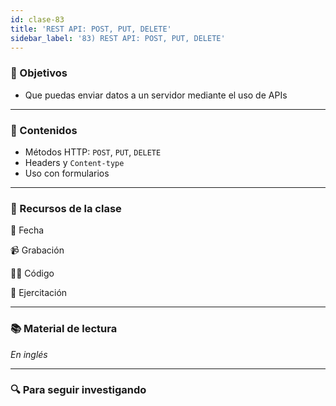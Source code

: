 ```yaml
---
id: clase-83
title: 'REST API: POST, PUT, DELETE'
sidebar_label: '83) REST API: POST, PUT, DELETE'
---
```


### 🏁 Objetivos

- Que puedas enviar datos a un servidor mediante el uso de APIs

---

### 📝 Contenidos

- Métodos HTTP: `POST`, `PUT`, `DELETE`
- Headers y `Content-type`
- Uso con formularios

---

### 🚀 Recursos de la clase

📆 Fecha

📹 Grabación

👩‍💻 Código

💪 Ejercitación

---

### 📚 Material de lectura

_En inglés_

---

### 🔍 Para seguir investigando
